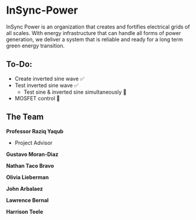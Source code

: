 # InSync-Power
InSync Power is an organization that creates and fortifies electrical grids of all scales. With energy infrastructure that can handle all forms of power generation, we deliver a system that is reliable and ready for a long term green energy transition.

## To-Do:
- Create inverted sine wave ✅
- Test inverted sine wave ✅
  - Test sine & inverted sine simultaneously 🔳 
-  MOSFET control 🔳

## The Team
**Professor Raziq Yaqub**
- Project Advisor

**Gustavo Moran-Diaz**

**Nathan Taco Bravo**

**Olivia Lieberman**

**John Arbalaez**

**Lawrence Bernal**

**Harrison Teele**
